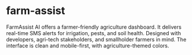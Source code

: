 # farm-assist
FarmAssist AI offers a farmer-friendly agriculture dashboard. It delivers real-time SMS alerts for irrigation, pests, and soil health. Designed with developers, agri-tech stakeholders, and smallholder farmers in mind. The interface is clean and mobile-first, with agriculture-themed colors.
